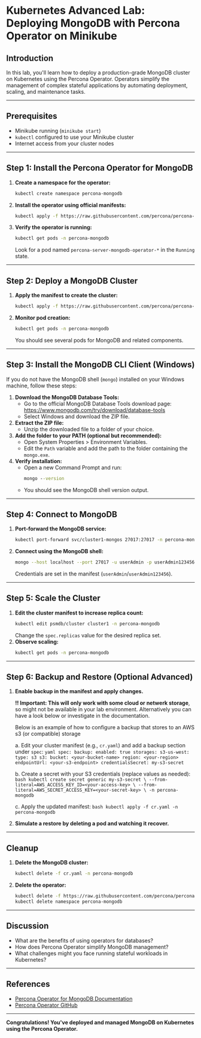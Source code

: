 # Kubernetes Advanced Lab: Deploying MongoDB with Percona Operator on Minikube

## Introduction
In this lab, you'll learn how to deploy a production-grade MongoDB cluster on Kubernetes using the Percona Operator. Operators simplify the management of complex stateful applications by automating deployment, scaling, and maintenance tasks.

---

## Prerequisites
- Minikube running (`minikube start`)
- `kubectl` configured to use your Minikube cluster
- Internet access from your cluster nodes

---

## Step 1: Install the Percona Operator for MongoDB

1. **Create a namespace for the operator:**
   ```bash
   kubectl create namespace percona-mongodb
   ```
2. **Install the operator using official manifests:**
   ```bash
   kubectl apply -f https://raw.githubusercontent.com/percona/percona-server-mongodb-operator/main/deploy/bundle.yaml -n percona-mongodb
   ```
3. **Verify the operator is running:**
   ```bash
   kubectl get pods -n percona-mongodb
   ```
   Look for a pod named `percona-server-mongodb-operator-*` in the `Running` state.

---

## Step 2: Deploy a MongoDB Cluster

1. **Apply the manifest to create the cluster:**
   ```bash
   kubectl apply -f https://raw.githubusercontent.com/percona/percona-server-mongodb-operator/main/deploy/cr.yaml -n percona-mongodb
   ```
2. **Monitor pod creation:**
   ```bash
   kubectl get pods -n percona-mongodb
   ```
   You should see several pods for MongoDB and related components.

---


## Step 3: Install the MongoDB CLI Client (Windows)

If you do not have the MongoDB shell (`mongo`) installed on your Windows machine, follow these steps:

1. **Download the MongoDB Database Tools:**
   - Go to the official MongoDB Database Tools download page: https://www.mongodb.com/try/download/database-tools
   - Select Windows and download the ZIP file.
2. **Extract the ZIP file:**
   - Unzip the downloaded file to a folder of your choice.
3. **Add the folder to your PATH (optional but recommended):**
   - Open System Properties > Environment Variables.
   - Edit the `Path` variable and add the path to the folder containing the `mongo.exe`.
4. **Verify installation:**
   - Open a new Command Prompt and run:
     ```cmd
     mongo --version
     ```
   - You should see the MongoDB shell version output.

---

## Step 4: Connect to MongoDB

1. **Port-forward the MongoDB service:**
   ```bash
   kubectl port-forward svc/cluster1-mongos 27017:27017 -n percona-mongodb
   ```
2. **Connect using the MongoDB shell:**
   ```bash
   mongo --host localhost --port 27017 -u userAdmin -p userAdmin123456 --authenticationDatabase admin
   ```
   Credentials are set in the manifest (`userAdmin`/`userAdmin123456`).

---

## Step 5: Scale the Cluster

1. **Edit the cluster manifest to increase replica count:**
   ```bash
   kubectl edit psmdb/cluster cluster1 -n percona-mongodb
   ```
   Change the `spec.replicas` value for the desired replica set.
2. **Observe scaling:**
   ```bash
   kubectl get pods -n percona-mongodb
   ```

---

## Step 6: Backup and Restore (Optional Advanced)

1. **Enable backup in the manifest and apply changes.**
   
   **!! Important: This will only work with some cloud or netwerk storage**, so might not be available in your lab environment.
   Alternatively you can have a look below or investigate in the documentation.
   
   Below is an example of how to configure a backup that stores to an AWS s3 (or compatible) storage

    a. Edit your cluster manifest (e.g., `cr.yaml`) and add a backup section under `spec`:
         ```yaml
         spec:
            backup:
               enabled: true
               storages:
                  s3-us-west:
                     type: s3
                     s3:
                        bucket: <your-bucket-name>
                        region: <your-region>
                        endpointUrl: <your-s3-endpoint>
                        credentialsSecret: my-s3-secret
         ```

    b. Create a secret with your S3 credentials (replace values as needed):
         ```bash
         kubectl create secret generic my-s3-secret \
            --from-literal=AWS_ACCESS_KEY_ID=<your-access-key> \
            --from-literal=AWS_SECRET_ACCESS_KEY=<your-secret-key> \
            -n percona-mongodb
         ```

    c. Apply the updated manifest:
         ```bash
         kubectl apply -f cr.yaml -n percona-mongodb
         ```
2. **Simulate a restore by deleting a pod and watching it recover.**

---

## Cleanup

1. **Delete the MongoDB cluster:**
   ```bash
   kubectl delete -f cr.yaml -n percona-mongodb
   ```
2. **Delete the operator:**
   ```bash
   kubectl delete -f https://raw.githubusercontent.com/percona/percona-server-mongodb-operator/main/deploy/bundle.yaml -n percona-mongodb
   kubectl delete namespace percona-mongodb
   ```

---

## Discussion
- What are the benefits of using operators for databases?
- How does Percona Operator simplify MongoDB management?
- What challenges might you face running stateful workloads in Kubernetes?

---

## References
- [Percona Operator for MongoDB Documentation](https://docs.percona.com/percona-operator-for-mongodb/)
- [Percona Operator GitHub](https://github.com/percona/percona-server-mongodb-operator)

---

**Congratulations! You've deployed and managed MongoDB on Kubernetes using the Percona Operator.**
